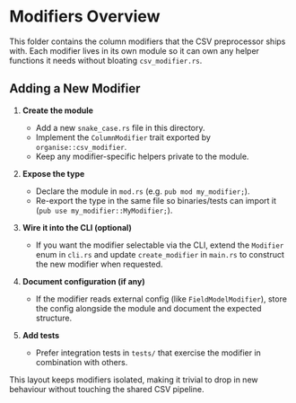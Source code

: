 # Modifiers Overview

This folder contains the column modifiers that the CSV preprocessor ships with. Each modifier lives in its own module so it can own any helper functions it needs without bloating `csv_modifier.rs`.

## Adding a New Modifier

1. **Create the module**
   - Add a new `snake_case.rs` file in this directory.
   - Implement the `ColumnModifier` trait exported by `organise::csv_modifier`.
   - Keep any modifier-specific helpers private to the module.

2. **Expose the type**
   - Declare the module in `mod.rs` (e.g. `pub mod my_modifier;`).
   - Re-export the type in the same file so binaries/tests can import it (`pub use my_modifier::MyModifier;`).

3. **Wire it into the CLI (optional)**
   - If you want the modifier selectable via the CLI, extend the `Modifier` enum in `cli.rs` and update `create_modifier` in `main.rs` to construct the new modifier when requested.

4. **Document configuration (if any)**
   - If the modifier reads external config (like `FieldModelModifier`), store the config alongside the module and document the expected structure.

5. **Add tests**
   - Prefer integration tests in `tests/` that exercise the modifier in combination with others.

This layout keeps modifiers isolated, making it trivial to drop in new behaviour without touching the shared CSV pipeline.

